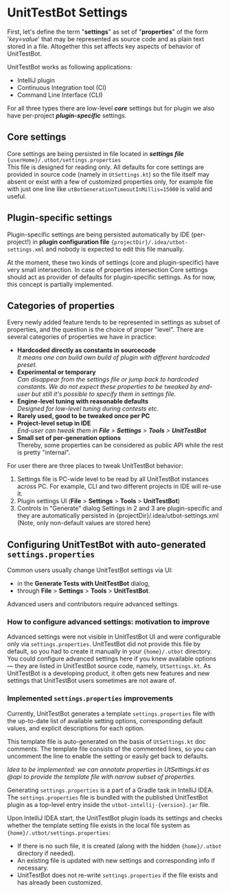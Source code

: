 # UnitTestBot Settings

First, let's define the term "**settings**" as set of "**properties**" of the form '_key=value_' that 
may be represented as source code and as plain text stored in a file.
Altogether this set affects key aspects of behavior of UnitTestBot.

UnitTestBot works as following applications:
- IntelliJ plugin
- Continuous Integration tool (CI)
- Command Line Interface (CLI)

For all three types there are low-level _**core**_ settings but for plugin
we also have per-project _**plugin-specific**_ settings. 

## Core settings
Core settings are being persisted in file located in **_settings file_** `{userHome}/.utbot/settings.properties`  
This file is designed for reading only. 
All defaults for core settings are provided in source code (namely in `UtSettings.kt`) so the file itself may absent or exist with a few of customized properties only, 
for example file with just one line like `utBotGenerationTimeoutInMillis=15000` is valid and useful.

##  Plugin-specific settings
Plugin-specific settings are being persisted automatically by IDE (per-project!) 
in **plugin configuration file** `{projectDir}/.idea/utbot-settings.xml` and nobody is expected to edit this file manually.

At the moment, these two kinds of settings (core and plugin-specific) 
have very small intersection. 
In case of properties intersection Core settings should act as provider of defaults for plugin-specific settings. 
As for now, this concept is partially implemented.

## Categories of properties
Every newly added feature tends to be represented in settings as subset of properties,
and the question is the choice of proper "level". There are several categories of properties we have in practice: 
- **Hardcoded directly as constants in sourcecode**   
_It means one can build own build of plugin with different hardcoded preset._
- **Experimental or temporary**  
_Can disappear from the settings file or jump back to hardcoded constants. We do not expect these properties to be tweaked by end-user but still it's possible to specify them in settings file._
- **Engine-level tuning with reasonable defaults**  
_Designed for low-level tuning during contests etc._
- **Rarely used, good to be tweaked once per PC** 
- **Project-level setup in IDE**  
_End-user can tweak them in **File** > **Settings** > **Tools** > **UnitTestBot**_  
- **Small set of per-generation options**  
Thereby, some properties can be considered as public API while the rest is pretty "internal".

For user there are three places to tweak UnitTestBot behavior:
1. Settings file is PC-wide level to be read by all UnitTestBot instances across PC. 
For example, CLI and two different projects in IDE will re-use it.
2. Plugin settings UI (**File** > **Settings** > **Tools** > **UnitTestBot**)
3. Controls in "Generate" dialog
   Settings in 2 and 3 are plugin-specific and they are automatically persisted in {projectDir}/.idea/utbot-settings.xml
   (Note, only non-default values are stored here)

## Configuring UnitTestBot with auto-generated `settings.properties`

Common users usually change UnitTestBot settings via UI:
* in the **Generate Tests with UnitTestBot** dialog,
* through **File** > **Settings** > **Tools** > **UnitTestBot**.

Advanced users and contributors require advanced settings.

### How to configure advanced settings: motivation to improve

Advanced settings were not visible in UnitTestBot UI and were configurable only via `settings.properties`.
UnitTestBot did not provide this file by default, so you had to create it manually in your `{home}/.utbot` directory.
You could configure advanced settings here if you knew available options — they are listed in UnitTestBot source code,
namely, `UtSettings.kt`. As UnitTestBot is a developing product, it often gets new features and new settings
that UnitTestBot users sometimes are not aware of.

### Implemented `settings.properties` improvements

Currently, UnitTestBot generates a template `settings.properties` file with the up-to-date list of available setting
options, corresponding default values, and explicit descriptions for each option.

This template file is auto-generated on the basis of `UtSettings.kt` doc comments. The template file consists of
the commented lines, so you can uncomment the line to enable the setting or easily get back to defaults.

_Idea to be implemented: we can annotate properties in UtSettings.kt as @api to provide the template file with narrow subset of properties._

Generating `settings.properties` is a part of a Gradle task in IntelliJ IDEA. The `settings.properties` file is
bundled with the published UnitTestBot plugin as a top-level entry inside the `utbot-intellij-{version}.jar` file.

Upon IntelliJ IDEA start, the UnitTestBot plugin loads its settings and checks whether the template setting file exists
in the local file system as `{home}/.utbot/settings.properties`:
* If there is no such file, it is created (along with the hidden `{home}/.utbot` directory if needed).
* An existing file is updated with new settings and corresponding info if necessary.
* UnitTestBot does not re-write `settings.properties` if the file exists and has already been customized.